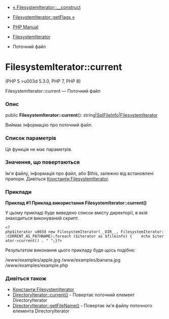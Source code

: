 - [«
FilesystemIterator::\_\_construct](filesystemiterator.construct.md)
- [FilesystemIterator::getFlags »](filesystemiterator.getflags.md)

- [PHP Manual](index.md)
- [FilesystemIterator](class.filesystemiterator.md)
- Поточний файл

# FilesystemIterator::current

(PHP 5 \>u003d 5.3.0, PHP 7, PHP 8)

FilesystemIterator::current — Поточний файл

### Опис

public **FilesystemIterator::current**():
string\|[SplFileInfo](class.splfileinfo.md)\|[FilesystemIterator](class.filesystemiterator.md)

Виймає інформацію про поточний файл.

### Список параметрів

Ця функція не має параметрів.

### Значення, що повертаються

Ім'я файлу, інформація про файл, або $this, залежно від
встановлені прапори. Дивіться [Константи
FilesystemIterator](class.filesystemiterator.md#filesystemiterator.constants).

### Приклади

**Приклад #1 Приклад використання **FilesystemIterator::current()****

У цьому прикладі буде виведено список вмісту директорії, в якій
знаходиться виконуваний скрипт.

` <?php$iterator u003d new FilesystemIterator(__DIR__, FilesystemIterator::CURRENT_AS_PATHNAME);foreach ($iterator as $fileinfo) {    echo $iterator->current() . "
";}?> `

Результатом виконання цього прикладу буде щось подібне:

/www/examples/apple.jpg
/www/examples/banana.jpg
/www/examples/example.php

### Дивіться також

- [Константи
FilesystemIterator](class.filesystemiterator.md#filesystemiterator.constants)
- [DirectoryIterator::current()](directoryiterator.current.md) -
Повертає поточний елемент DirectoryIterator
- [DirectoryIterator::getFileName()](directoryiterator.getfilename.md) -
Повертає ім'я файлу поточного елемента DirectoryIterator
